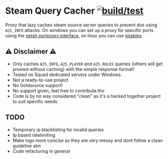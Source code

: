 # Steam Query Cacher [![build/test](https://github.com/insomniagc/steam-query-cacher/actions/workflows/rust.yml/badge.svg?branch=master)](https://github.com/insomniagc/steam-query-cacher/actions/workflows/rust.yml)

Proxy that lazy caches steam source server queries to prevent dos using ```A2S_INFO``` attacks.
On windows you can set up a proxy for specific ports using the [netsh portproxy interface](https://learn.microsoft.com/en-us/windows-server/networking/technologies/netsh/netsh-interface-portproxy), on linux you can use [iptables](https://serverfault.com/questions/490594/redirect-local-traffic-to-proxy-port-with-iptables).

## ⚠ Disclaimer ⚠

* Only caches ```A2S_INFO```, ```A2S_PLAYER``` and ```A2S_RULES``` queries (others will get proxied without caching) with the simple response format!
* Tested on Squad dedicated servers under Windows.
* Not a ready-to-use project
* No Goldsource support!
* No support given, feel free to contribute tho
* Code is by no way considered "clean" as it's a hacked together project to suit specific needs

## TODO

* Temporary ip blacklisting for invalid queries
* Ip based ratelimiting
* Make logs more concise as they are very messy and dont follow a clean guideline atm
* Code refactoring in general
